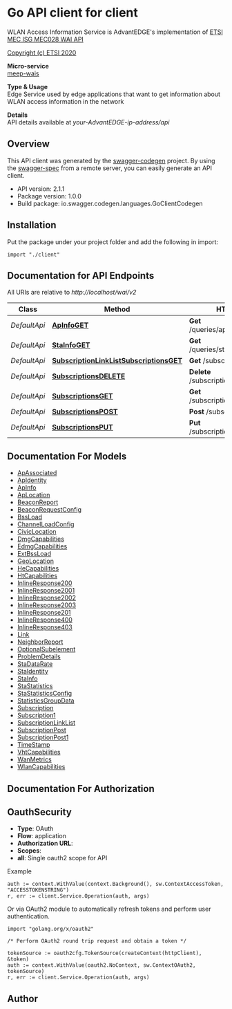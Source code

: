 # Go API client for client

WLAN Access Information Service is AdvantEDGE's implementation of [ETSI MEC ISG MEC028 WAI API](http://www.etsi.org/deliver/etsi_gs/MEC/001_099/028/02.01.01_60/gs_MEC028v020101p.pdf) <p>[Copyright (c) ETSI 2020](https://forge.etsi.org/etsi-forge-copyright-notice.txt) <p>**Micro-service**<br>[meep-wais](https://github.com/InterDigitalInc/AdvantEDGE/tree/master/go-apps/meep-wais) <p>**Type & Usage**<br>Edge Service used by edge applications that want to get information about WLAN access information in the network <p>**Details**<br>API details available at _your-AdvantEDGE-ip-address/api_

## Overview
This API client was generated by the [swagger-codegen](https://github.com/swagger-api/swagger-codegen) project.  By using the [swagger-spec](https://github.com/swagger-api/swagger-spec) from a remote server, you can easily generate an API client.

- API version: 2.1.1
- Package version: 1.0.0
- Build package: io.swagger.codegen.languages.GoClientCodegen

## Installation
Put the package under your project folder and add the following in import:
```golang
import "./client"
```

## Documentation for API Endpoints

All URIs are relative to *http://localhost/wai/v2*

Class | Method | HTTP request | Description
------------ | ------------- | ------------- | -------------
*DefaultApi* | [**ApInfoGET**](docs/DefaultApi.md#apinfoget) | **Get** /queries/ap/ap_information | 
*DefaultApi* | [**StaInfoGET**](docs/DefaultApi.md#stainfoget) | **Get** /queries/sta/sta_information | 
*DefaultApi* | [**SubscriptionLinkListSubscriptionsGET**](docs/DefaultApi.md#subscriptionlinklistsubscriptionsget) | **Get** /subscriptions/ | 
*DefaultApi* | [**SubscriptionsDELETE**](docs/DefaultApi.md#subscriptionsdelete) | **Delete** /subscriptions/{subscriptionId} | 
*DefaultApi* | [**SubscriptionsGET**](docs/DefaultApi.md#subscriptionsget) | **Get** /subscriptions/{subscriptionId} | 
*DefaultApi* | [**SubscriptionsPOST**](docs/DefaultApi.md#subscriptionspost) | **Post** /subscriptions/ | 
*DefaultApi* | [**SubscriptionsPUT**](docs/DefaultApi.md#subscriptionsput) | **Put** /subscriptions/{subscriptionId} | 


## Documentation For Models

 - [ApAssociated](docs/ApAssociated.md)
 - [ApIdentity](docs/ApIdentity.md)
 - [ApInfo](docs/ApInfo.md)
 - [ApLocation](docs/ApLocation.md)
 - [BeaconReport](docs/BeaconReport.md)
 - [BeaconRequestConfig](docs/BeaconRequestConfig.md)
 - [BssLoad](docs/BssLoad.md)
 - [ChannelLoadConfig](docs/ChannelLoadConfig.md)
 - [CivicLocation](docs/CivicLocation.md)
 - [DmgCapabilities](docs/DmgCapabilities.md)
 - [EdmgCapabilities](docs/EdmgCapabilities.md)
 - [ExtBssLoad](docs/ExtBssLoad.md)
 - [GeoLocation](docs/GeoLocation.md)
 - [HeCapabilities](docs/HeCapabilities.md)
 - [HtCapabilities](docs/HtCapabilities.md)
 - [InlineResponse200](docs/InlineResponse200.md)
 - [InlineResponse2001](docs/InlineResponse2001.md)
 - [InlineResponse2002](docs/InlineResponse2002.md)
 - [InlineResponse2003](docs/InlineResponse2003.md)
 - [InlineResponse201](docs/InlineResponse201.md)
 - [InlineResponse400](docs/InlineResponse400.md)
 - [InlineResponse403](docs/InlineResponse403.md)
 - [Link](docs/Link.md)
 - [NeighborReport](docs/NeighborReport.md)
 - [OptionalSubelement](docs/OptionalSubelement.md)
 - [ProblemDetails](docs/ProblemDetails.md)
 - [StaDataRate](docs/StaDataRate.md)
 - [StaIdentity](docs/StaIdentity.md)
 - [StaInfo](docs/StaInfo.md)
 - [StaStatistics](docs/StaStatistics.md)
 - [StaStatisticsConfig](docs/StaStatisticsConfig.md)
 - [StatisticsGroupData](docs/StatisticsGroupData.md)
 - [Subscription](docs/Subscription.md)
 - [Subscription1](docs/Subscription1.md)
 - [SubscriptionLinkList](docs/SubscriptionLinkList.md)
 - [SubscriptionPost](docs/SubscriptionPost.md)
 - [SubscriptionPost1](docs/SubscriptionPost1.md)
 - [TimeStamp](docs/TimeStamp.md)
 - [VhtCapabilities](docs/VhtCapabilities.md)
 - [WanMetrics](docs/WanMetrics.md)
 - [WlanCapabilities](docs/WlanCapabilities.md)


## Documentation For Authorization

## OauthSecurity
- **Type**: OAuth
- **Flow**: application
- **Authorization URL**: 
- **Scopes**: 
 - **all**: Single oauth2 scope for API

Example
```golang
auth := context.WithValue(context.Background(), sw.ContextAccessToken, "ACCESSTOKENSTRING")
r, err := client.Service.Operation(auth, args)
```

Or via OAuth2 module to automatically refresh tokens and perform user authentication.
```golang
import "golang.org/x/oauth2"

/* Perform OAuth2 round trip request and obtain a token */

tokenSource := oauth2cfg.TokenSource(createContext(httpClient), &token)
auth := context.WithValue(oauth2.NoContext, sw.ContextOAuth2, tokenSource)
r, err := client.Service.Operation(auth, args)
```

## Author



